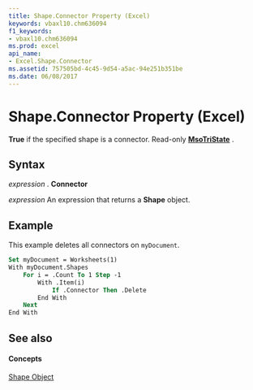```yaml
---
title: Shape.Connector Property (Excel)
keywords: vbaxl10.chm636094
f1_keywords:
- vbaxl10.chm636094
ms.prod: excel
api_name:
- Excel.Shape.Connector
ms.assetid: 757505bd-4c45-9d54-a5ac-94e251b351be
ms.date: 06/08/2017
---
```



# Shape.Connector Property (Excel)

 **True** if the specified shape is a connector. Read-only **[MsoTriState](http://msdn.microsoft.com/library/2036cfc9-be7d-e05c-bec7-af05e3c3c515%28Office.15%29.aspx)** .


## Syntax

 _expression_ . **Connector**

 _expression_ An expression that returns a **Shape** object.


## Example

This example deletes all connectors on  `myDocument`.


```vb
Set myDocument = Worksheets(1) 
With myDocument.Shapes 
    For i = .Count To 1 Step -1 
        With .Item(i) 
            If .Connector Then .Delete 
        End With 
    Next 
End With
```


## See also


#### Concepts


[Shape Object](Excel.Shape.md)


